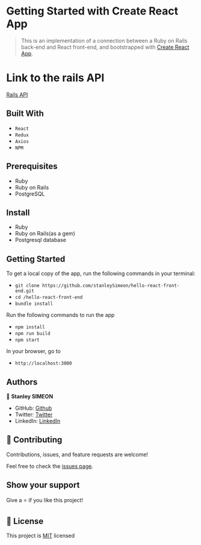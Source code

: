 # Getting Started with Create React App
>This is an implementation of a connection between a Ruby on Rails back-end and React front-end, and bootstrapped with [Create React App](https://github.com/facebook/create-react-app).

# Link to the rails API
[Rails API](https://github.com/stanleySimeon/hello-react-front-end.git)


## Built With

- `React`
- `Redux`
- `Axios`
- `NPM`

## Prerequisites

- Ruby
- Ruby on Rails
- PostgreSQL

## Install

- Ruby
- Ruby on Rails(as a gem)
- Postgresql database

## Getting Started

To get a local copy of the app, run the following commands in your terminal:
- `git clone https://github.com/stanleySimeon/hello-react-front-end.git`
- `cd /hello-react-front-end`
- `bundle install`

Run the following commands to run the app

- `npm install`
- `npm run build`
- `npm start`

In your browser, go to

- `http://localhost:3000`

## Authors

 👤 **Stanley SIMEON**
- GitHub: [Github](https://github.com/stanleySimeon)
- Twitter: [Twitter](https://twitter.com/mstanleyme)
- LinkedIn: [LinkedIn](https://www.linkedin.com/in/stanleysimeon/)


## 🤝 Contributing

Contributions, issues, and feature requests are welcome!

Feel free to check the [issues page](https://github.com/stanleySimeon/hello-react-front-end/issues).

## Show your support

Give a ⭐️ if you like this project!

## 📝 License

This project is [MIT](./LICENSE) licensed
